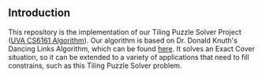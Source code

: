 ## Introduction
This repository is the implementation of our Tiling Puzzle Solver Project ([UVA CS6161 Algorithm](http://www.cs.virginia.edu/~robins/cs6161/)). Our algorithm is based on Dr. Donald Knuth's Dancing Links Algorithm, which can be found [here](https://www.ocf.berkeley.edu/~jchu/publicportal/sudoku/0011047.pdf). It solves an Exact Cover situation, so it can be extended to a variety of applications that need to fill constrains, such as this Tiling Puzzle Solver problem.


